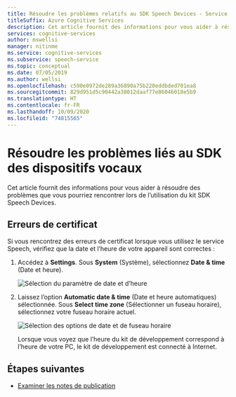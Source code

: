 ```yaml
---
title: Résoudre les problèmes relatifs au SDK Speech Devices - Service Speech
titleSuffix: Azure Cognitive Services
description: Cet article fournit des informations pour vous aider à résoudre des problèmes que vous pourriez rencontrer lors de l’utilisation du kit SDK Speech Devices.
services: cognitive-services
author: mswellsi
manager: nitinme
ms.service: cognitive-services
ms.subservice: speech-service
ms.topic: conceptual
ms.date: 07/05/2019
ms.author: wellsi
ms.openlocfilehash: c590e0972de289a36890a75b220eddbded701ea8
ms.sourcegitcommit: 829d951d5c90442a38012daaf77e86046018e5b9
ms.translationtype: HT
ms.contentlocale: fr-FR
ms.lasthandoff: 10/09/2020
ms.locfileid: "74815565"
---
```

# <a name="troubleshoot-the-speech-devices-sdk"></a>Résoudre les problèmes liés au SDK des dispositifs vocaux

Cet article fournit des informations pour vous aider à résoudre des problèmes que vous pourriez rencontrer lors de l’utilisation du kit SDK Speech Devices.

## <a name="certificate-failures"></a>Erreurs de certificat

Si vous rencontrez des erreurs de certificat lorsque vous utilisez le service Speech, vérifiez que la date et l’heure de votre appareil sont correctes :

1. Accédez à **Settings**. Sous **System** (Système), sélectionnez **Date & time** (Date et heure).

    ![Sélection du paramètre de date et d’heure](media/speech-devices-sdk/qsg-12.png)

1. Laissez l’option **Automatic date & time** (Date et heure automatiques) sélectionnée. Sous **Select time zone** (Sélectionner un fuseau horaire), sélectionnez votre fuseau horaire actuel.

    ![Sélection des options de date et de fuseau horaire](media/speech-devices-sdk/qsg-13.png)

    Lorsque vous voyez que l’heure du kit de développement correspond à l’heure de votre PC, le kit de développement est connecté à Internet.

## <a name="next-steps"></a>Étapes suivantes

* [Examiner les notes de publication](devices-sdk-release-notes.md)
